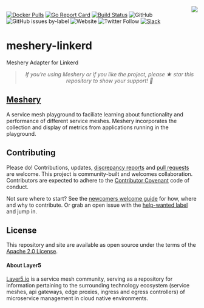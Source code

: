 <img align="right" src="https://layer5.io/assets/images/cube-sh-small.png" />

[![Docker Pulls](https://img.shields.io/docker/pulls/layer5/meshery-linkerd.svg)](https://hub.docker.com/r/layer5/meshery-linkerd)
[![Go Report Card](https://goreportcard.com/badge/github.com/layer5io/meshery-linkerd)](https://goreportcard.com/report/github.com/layer5io/meshery-linkerd)
[![Build Status](https://travis-ci.com/layer5io/meshery-linkerd.svg?branch=master)](https://travis-ci.com/layer5io/meshery-linkerd)
![GitHub](https://img.shields.io/github/license/layer5io/meshery-linkerd.svg)
![GitHub issues by-label](https://img.shields.io/github/issues/layer5io/meshery-linkerd/help%20wanted.svg)
![Website](https://img.shields.io/website/https/layer5.io/meshery.svg)
![Twitter Follow](https://img.shields.io/twitter/follow/layer5.svg?label=Follow&style=social)
[![Slack](https://img.shields.io/badge/slack-380-lightgrey)](http://slack.layer5.io)

# meshery-linkerd
Meshery Adapter for Linkerd

><p align="center"><i>If you’re using Meshery or if you like the project, please ★ star this repository to show your support! 🤩</i></p>

## [Meshery](https://layer5.io/meshery)

A service mesh playground to faciliate learning about functionality and performance of different service meshes. Meshery incorporates the collection and display of metrics from applications running in the playground.

## Contributing
Please do! Contributions, updates, [discrepancy reports](/../../issues) and [pull requests](/../../pulls) are welcome. This project is community-built and welcomes collaboration. Contributors are expected to adhere to the [Contributor Covenant](http://contributor-covenant.org) code of conduct.

Not sure where to start? See the [newcomers welcome guide](https://docs.google.com/document/d/14Fofs9BysojB5igihXBI_SsFWoSUu-QRsGnnFqUvR0M/edit) for how, where and why to contribute. Or grab an open issue with the [help-wanted label](../../labels/help%20wanted) and jump in.

## License

This repository and site are available as open source under the terms of the [Apache 2.0 License](https://opensource.org/licenses/Apache-2.0).

#### About Layer5
[Layer5.io](https://layer5.io) is a service mesh community, serving as a repository for information pertaining to the surrounding technology ecosystem (service meshes, api gateways, edge proxies, ingress and egress controllers) of microservice management in cloud native environments.
